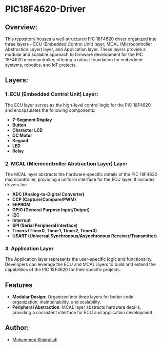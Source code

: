 # PIC18F4620-Driver

## Overview:

This repository houses a well-structured PIC 18F4620 driver organized into three layers - ECU (Embedded Control Unit) layer, MCAL (Microcontroller Abstraction Layer) layer, and Application layer. These layers provide a modular and scalable approach to firmware development for the PIC 18F4620 microcontroller, offering a robust foundation for embedded systems, robotics, and IoT projects.

## Layers:

### 1. ECU (Embedded Control Unit) Layer:

The ECU layer serves as the high-level control logic for the PIC 18F4620 and encapsulates the following components:

- **7-Segment Display**
- **Button**
- **Character LCD**
- **DC Motor**
- **Keypad**
- **LED**
- **Relay**

### 2. MCAL (Microcontroller Abstraction Layer) Layer

The MCAL layer abstracts the hardware-specific details of the PIC 18F4620 microcontroller, providing a uniform interface for the ECU layer. It includes drivers for:

- **ADC (Analog-to-Digital Converter)**
- **CCP (Capture/Compare/PWM)**
- **EEPROM**
- **GPIO (General Purpose Input/Output)**
- **I2C**
- **Interrupt**
- **SPI (Serial Peripheral Interface)**
- **Timers (Timer0, Timer1, Timer2, Timer3)**
- **USART (Universal Synchronous/Asynchronous Receiver/Transmitter)**

### 3. Application Layer

The Application layer represents the user-specific logic and functionality. Developers can leverage the ECU and MCAL layers to build and extend the capabilities of the PIC 18F4620 for their specific projects.

## Features

- **Modular Design:** Organized into three layers for better code organization, maintainability, and scalability.
- **Peripheral Abstraction:** MCAL layer abstracts hardware details, providing a consistent interface for ECU and application development.

## Author:

- [Mohammed Khairallah](https://www.linkedin.com/in/mohammed-khairallah/)
